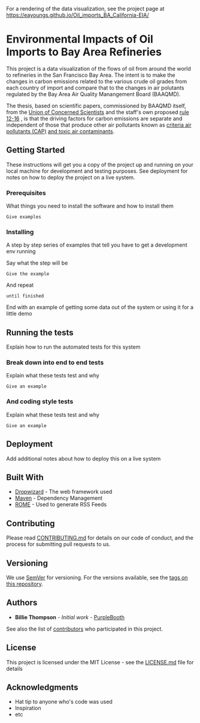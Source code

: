 For a rendering of the data visualization, see the project page at https://eayoungs.github.io/Oil_imports_BA_California-EIA/

# Environmental Impacts of Oil Imports to Bay Area Refineries

This project is a data visualization of the flows of oil from around the world to refineries in the San Francisco Bay Area.
The intent is to make the changes in carbon emissions related to the various crude oil grades from each country of import and
compare that to the changes in air polutants regulated by the Bay Area Air Quality Manangement Board (BAAQMD).

The thesis, based on scientific papers, commissioned by BAAQMD itself, from the [Union of Concerned Scientists](http://www.ucsusa.org/sites/default/files/legacy/assets/documents/global_warming/oil-refinery-CO2-performance.pdf)    and the staff's
own proposed [rule 12-16](http://www.baaqmd.gov/~/media/files/planning-and-research/rules-and-regs/workshops/2015/1215-1216-workshop/1215_1216_fs_022715.pdf)
                         , is that the driving factors for carbon emissions are separate and independent of those that produce
other air pollutants known as [criteria air pollutants (CAP)](http://www.baaqmd.gov/research-and-data/emission-inventory/criteria-air-pollutants)                                     [and toxic air contaminants](http://www.baaqmd.gov/research-and-data/air-toxics). 

## Getting Started

These instructions will get you a copy of the project up and running on your local machine for development and testing purposes. See deployment for notes on how to deploy the project on a live system.

### Prerequisites

What things you need to install the software and how to install them

```
Give examples
```

### Installing

A step by step series of examples that tell you have to get a development env running

Say what the step will be

```
Give the example
```

And repeat

```
until finished
```

End with an example of getting some data out of the system or using it for a little demo

## Running the tests

Explain how to run the automated tests for this system

### Break down into end to end tests

Explain what these tests test and why

```
Give an example
```

### And coding style tests

Explain what these tests test and why

```
Give an example
```

## Deployment

Add additional notes about how to deploy this on a live system

## Built With

* [Dropwizard](http://www.dropwizard.io/1.0.2/docs/) - The web framework used
* [Maven](https://maven.apache.org/) - Dependency Management
* [ROME](https://rometools.github.io/rome/) - Used to generate RSS Feeds

## Contributing

Please read [CONTRIBUTING.md](https://gist.github.com/PurpleBooth/b24679402957c63ec426) for details on our code of conduct, and the process for submitting pull requests to us.

## Versioning

We use [SemVer](http://semver.org/) for versioning. For the versions available, see the [tags on this repository](https://github.com/your/project/tags). 

## Authors

* **Billie Thompson** - *Initial work* - [PurpleBooth](https://github.com/PurpleBooth)

See also the list of [contributors](https://github.com/your/project/contributors) who participated in this project.

## License

This project is licensed under the MIT License - see the [LICENSE.md](LICENSE.md) file for details

## Acknowledgments

* Hat tip to anyone who's code was used
* Inspiration
* etc

